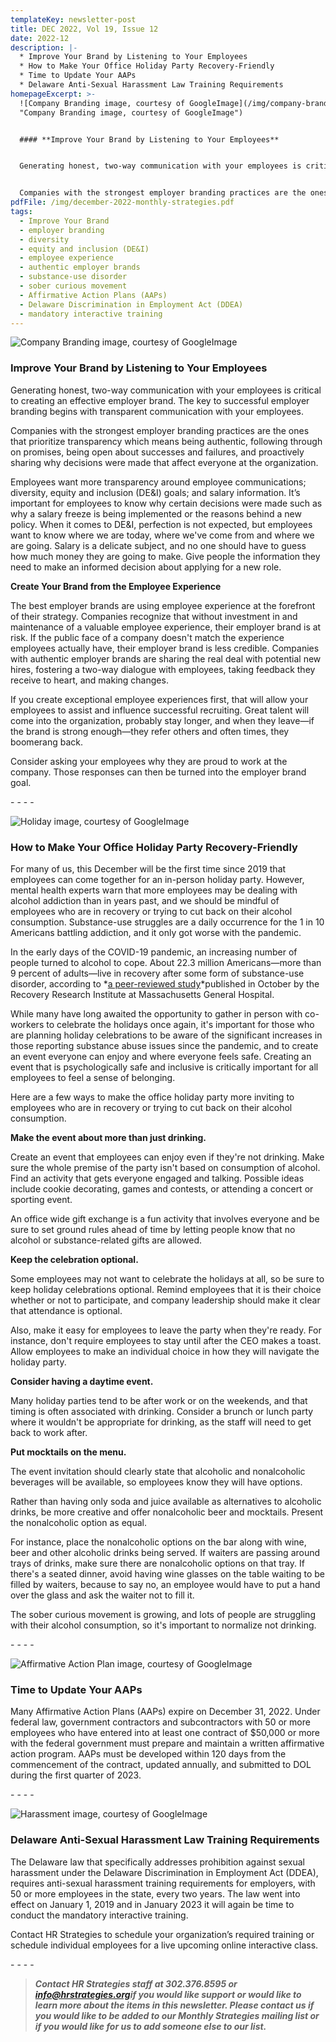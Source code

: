 ```yaml
---
templateKey: newsletter-post
title: DEC 2022, Vol 19, Issue 12
date: 2022-12
description: |-
  * Improve Your Brand by Listening to Your Employees
  * How to Make Your Office Holiday Party Recovery-Friendly
  * Time to Update Your AAPs
  * Delaware Anti-Sexual Harassment Law Training Requirements
homepageExcerpt: >-
  ![Company Branding image, courtesy of GoogleImage](/img/company-branding.png
  "Company Branding image, courtesy of GoogleImage")


  #### **Improve Your Brand by Listening to Your Employees**


  Generating honest, two-way communication with your employees is critical to creating an effective employer brand. The key to successful employer branding begins with transparent communication with your employees.


  Companies with the strongest employer branding practices are the ones that prioritize transparency which means being authentic, following through on promises, being open about successes and failures, and proactively sharing why decisions were made that affect everyone at the organization.
pdfFile: /img/december-2022-monthly-strategies.pdf
tags:
  - Improve Your Brand
  - employer branding
  - diversity
  - equity and inclusion (DE&I)
  - employee experience
  - authentic employer brands
  - substance-use disorder
  - sober curious movement
  - Affirmative Action Plans (AAPs)
  - Delaware Discrimination in Employment Act (DDEA)
  - mandatory interactive training
---
```

![Company Branding image, courtesy of GoogleImage](/img/company-branding.png "Company Branding image, courtesy of GoogleImage")

### **Improve Your Brand by Listening to Your Employees**

Generating honest, two-way communication with your employees is critical to creating an effective employer brand. The key to successful employer branding begins with transparent communication with your employees.

Companies with the strongest employer branding practices are the ones that prioritize transparency which means being authentic, following through on promises, being open about successes and failures, and proactively sharing why decisions were made that affect everyone at the organization.

Employees want more transparency around employee communications; diversity, equity and inclusion (DE&I) goals; and salary information. It’s important for employees to know why certain decisions were made such as why a salary freeze is being implemented or the reasons behind a new policy. When it comes to DE&I, perfection is not expected, but employees want to know where we are today, where we've come from and where we are going. Salary is a delicate subject, and no one should have to guess how much money they are going to make. Give people the information they need to make an informed decision about applying for a new role.

**Create Your Brand from the Employee Experience**

The best employer brands are using employee experience at the forefront of their strategy. Companies recognize that without investment in and maintenance of a valuable employee experience, their employer brand is at risk. If the public face of a company doesn't match the experience employees actually have, their employer brand is less credible. Companies with authentic employer brands are sharing the real deal with potential new hires, fostering a two-way dialogue with employees, taking feedback they receive to heart, and making changes.

If you create exceptional employee experiences first, that will allow your employees to assist and influence successful recruiting. Great talent will come into the organization, probably stay longer, and when they leave—if the brand is strong enough—they refer others and often times, they boomerang back.

Consider asking your employees why they are proud to work at the company. Those responses can then be turned into the employer brand goal.

\-﻿ - - -

![Holiday image, courtesy of GoogleImage](/img/holiday.jpg "Holiday image, courtesy of GoogleImage")

### **How to Make Your Office Holiday Party Recovery-Friendly**

For many of us, this December will be the first time since 2019 that employees can come together for an in-person holiday party. However, mental health experts warn that more employees may be dealing with alcohol addiction than in years past, and we should be mindful of employees who are in recovery or trying to cut back on their alcohol consumption. Substance-use struggles are a daily occurrence for the 1 in 10 Americans battling addiction, and it only got worse with the pandemic.

In the early days of the COVID-19 pandemic, an increasing number of people turned to alcohol to cope. About 22.3 million Americans—more than 9 percent of adults—live in recovery after some form of substance-use disorder, according to *[a peer-reviewed study](https://www.recoveryanswers.org/research-post/1-in-10-americans-report-having-resolved-a-significant-substance-use-problem/)*published in October by the Recovery Research Institute at Massachusetts General Hospital.

While many have long awaited the opportunity to gather in person with co-workers to celebrate the holidays once again, it's important for those who are planning holiday celebrations to be aware of the significant increases in those reporting substance abuse issues since the pandemic, and to create an event everyone can enjoy and where everyone feels safe. Creating an event that is psychologically safe and inclusive is critically important for all employees to feel a sense of belonging.

Here are a few ways to make the office holiday party more inviting to employees who are in recovery or trying to cut back on their alcohol consumption.

**Make the event about more than just drinking.**

Create an event that employees can enjoy even if they're not drinking. Make sure the whole premise of the party isn't based on consumption of alcohol. Find an activity that gets everyone engaged and talking. Possible ideas include cookie decorating, games and contests, or attending a concert or sporting event.

An office wide gift exchange is a fun activity that involves everyone and be sure to set ground rules ahead of time by letting people know that no alcohol or substance-related gifts are allowed.

**Keep the celebration optional.**

Some employees may not want to celebrate the holidays at all, so be sure to keep holiday celebrations optional. Remind employees that it is their choice whether or not to participate, and company leadership should make it clear that attendance is optional.

Also, make it easy for employees to leave the party when they're ready. For instance, don't require employees to stay until after the CEO makes a toast. Allow employees to make an individual choice in how they will navigate the holiday party.

**Consider having a daytime event.**

Many holiday parties tend to be after work or on the weekends, and that timing is often associated with drinking. Consider a brunch or lunch party where it wouldn't be appropriate for drinking, as the staff will need to get back to work after.

**Put mocktails on the menu.**

The event invitation should clearly state that alcoholic and nonalcoholic beverages will be available, so employees know they will have options.

Rather than having only soda and juice available as alternatives to alcoholic drinks, be more creative and offer nonalcoholic beer and mocktails. Present the nonalcoholic option as equal.

For instance, place the nonalcoholic options on the bar along with wine, beer and other alcoholic drinks being served. If waiters are passing around trays of drinks, make sure there are nonalcoholic options on that tray. If there's a seated dinner, avoid having wine glasses on the table waiting to be filled by waiters, because to say no, an employee would have to put a hand over the glass and ask the waiter not to fill it.

The sober curious movement is growing, and lots of people are struggling with their alcohol consumption, so it's important to normalize not drinking.

\-﻿ - - -

![Affirmative Action Plan image, courtesy of GoogleImage](/img/aap3.jpg "Affirmative Action Plan image, courtesy of GoogleImage")

### **Time to Update Your AAPs**

Many Affirmative Action Plans (AAPs) expire on December 31, 2022. Under federal law, government contractors and subcontractors with 50 or more employees who have entered into at least one contract of $50,000 or more with the federal government must prepare and maintain a written affirmative action program. AAPs must be developed within 120 days from the commencement of the contract, updated annually, and submitted to DOL during the first quarter of 2023.

\-﻿ - - -

![Harassment image, courtesy of GoogleImage](/img/harassment.jpg "Harassment image, courtesy of GoogleImage")

### **Delaware Anti-Sexual Harassment Law Training Requirements**

The Delaware law that specifically addresses prohibition against sexual harassment under the Delaware Discrimination in Employment Act (DDEA), requires anti-sexual harassment training requirements for employers, with 50 or more employees in the state, every two years. The law went into effect on January 1, 2019 and in January 2023 it will again be time to conduct the mandatory interactive training.

Contact HR Strategies to schedule your organization’s required training or schedule individual employees for a live upcoming online interactive class.

\-﻿ - - -

> ***Contact HR Strategies staff at 302.376.8595 or [info@hrstrategies.org](mailto:info@hrstrategies.org)if you would like support or would like to learn more about the items in this newsletter. Please contact us if you would like to be added to our Monthly Strategies mailing list or if you would like for us to add someone else to our list.***
